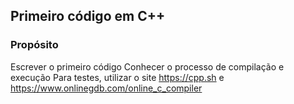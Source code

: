 ## Primeiro código em C++

### Propósito

Escrever o primeiro código
Conhecer o processo de compilação e execução
Para testes, utilizar o site https://cpp.sh e https://www.onlinegdb.com/online_c_compiler
